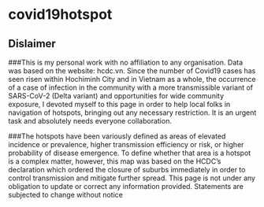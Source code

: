 # covid19hotspot
## Dislaimer
###This is my personal work with no affiliation to any organisation. Data was based on the website: hcdc.vn. Since the number of Covid19 cases has seen risen within Hochiminh City and in Vietnam as a whole, the occurrence of a case of infection in the community with a more transmissible variant of SARS-CoV-2 (Delta variant) and opportunities for wide community exposure, I devoted myself to this page in order to help local folks in navigation of hotspots, bringing out any necessary restriction. It is an urgent task and absolutely needs everyone collaboration.

###The hotspots have been variously defined as areas of elevated incidence or prevalence, higher transmission efficiency or risk, or higher probability of disease emergence. To define whether that area is a hotspot is a complex matter, however, this map was based on the HCDC’s declaration which ordered the closure of suburbs immediately in order to control transmission and mitigate further spread. This page is not under any obligation to update or correct any information provided. Statements are subjected to change without notice
